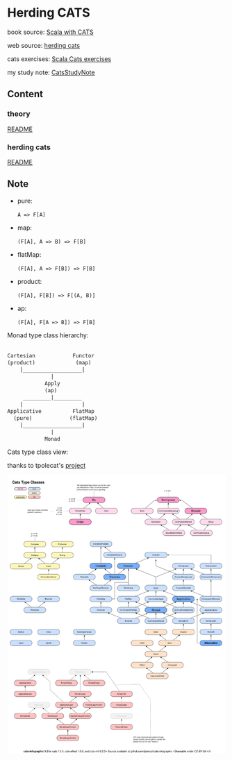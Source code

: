 # Herding CATS

book source: [Scala with CATS](https://underscore.io/books/scala-with-cats/)

web source: [herding cats](http://eed3si9n.com/herding-cats/)

cats exercises: [Scala Cats exercises](https://www.scala-exercises.org/cats)

my study note: [CatsStudyNote](docs/CatsStudyNote.md)

## Content

### theory

[README](src/main/scala/com/github/jacobbishopxy/theory/README.md)

### herding cats

[README](src/main/scala/com/github/jacobbishopxy/herdingCats/README.md)

## Note

- pure:

    `A => F[A]`

- map:

    `(F[A], A => B) => F[B]`

- flatMap:

    `(F[A], A => F[B]) => F[B]`

- product:

    `(F[A], F[B]) => F[(A, B)]`

- ap:

    `(F[A], F[A => B]) => F[B]`
    

Monad type class hierarchy:

```

Cartesian            Functor
(product)             (map)
    |___________________|
              |
            Apply
            (ap)
     _________|_________
    |                   |
Applicative          FlatMap
  (pure)            (flatMap)
    |___________________|
              |
            Monad
```

Cats type class view:

thanks to tpolecat's [project](https://github.com/tpolecat/cats-infographic)

![Cats type class](docs/cats-type-class.svg)
